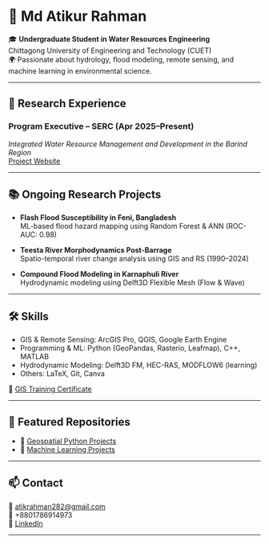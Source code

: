 # 👋 Md Atikur Rahman

🎓 **Undergraduate Student in Water Resources Engineering**  
Chittagong University of Engineering and Technology (CUET)  
🌍 Passionate about hydrology, flood modeling, remote sensing, and machine learning in environmental science.

---

## 🔬 Research Experience

### Program Executive – SERC (Apr 2025–Present)  
*Integrated Water Resource Management and Development in the Barind Region*  
[Project Website](https://sercbd.weebly.com/integrated-water-resource-management-and-development-in-the-barind-region.html)

---

## 📚 Ongoing Research Projects

- **Flash Flood Susceptibility in Feni, Bangladesh**  
  ML-based flood hazard mapping using Random Forest & ANN (ROC-AUC: 0.98)

- **Teesta River Morphodynamics Post-Barrage**  
  Spatio-temporal river change analysis using GIS and RS (1990–2024)

- **Compound Flood Modeling in Karnaphuli River**  
  Hydrodynamic modeling using Delft3D Flexible Mesh (Flow & Wave)

---

## 🛠️ Skills

- GIS & Remote Sensing: ArcGIS Pro, QGIS, Google Earth Engine  
- Programming & ML: Python (GeoPandas, Rasterio, Leafmap), C++, MATLAB  
- Hydrodynamic Modeling: Delft3D FM, HEC-RAS, MODFLOW6 (learning)  
- Others: LaTeX, Git, Canva

🧾 [GIS Training Certificate](https://training.edge.gov.bd/certificate-validation?certificate_no=EDGE-DSTS-119-6332-00027)

---

## 📂 Featured Repositories

- 🔗 [Geospatial Python Projects](https://github.com/ATIK2110018/geospatial-python)  
- 🔗 [Machine Learning Projects](https://github.com/ATIK2110018/ML_projects)

---

## 📫 Contact

📧 [atikrahman282@gmail.com](mailto:atikrahman282@gmail.com)  
📱 +8801786914973  
🔗 [LinkedIn](https://linkedin.com/in/atikur-rahman-2110018--)  

---
